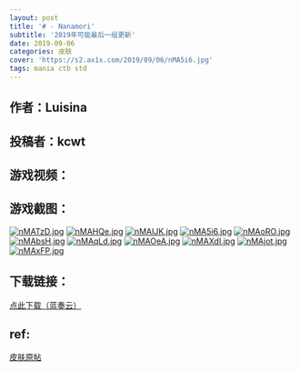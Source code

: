 ```yaml
---
layout: post
title: '# - Nanamori'
subtitle: '2019年可能最后一组更新'
date: 2019-09-06
categories: 皮肤
cover: 'https://s2.ax1x.com/2019/09/06/nMA5i6.jpg'
tags: mania ctb std
---
```


## 作者：Luisina

## 投稿者：kcwt

## 游戏视频：
<div id="dplayer" width="100%" height="100%"></div>
<script src="../../../assets/js/DPlayer.min.js"></script>
<script>
const dp = new DPlayer({
    container: document.getElementById('dplayer'),
    screenshot: false,
    video: {
        url: 'https://soloopooo.gitee.io/video/Nanamori.mp4',
        pic: '',
        thumbnails: 'https://moeplayer.b0.upaiyun.com/dplayer/hikarunara_thumbnails.jpg',
    }
    // subtitle: {
    //     url: 'webvtt.vtt'
    // },
    // danmaku: {
    //     id: 'demo',
    //     api: 'https://api.prprpr.me/dplayer/'
    // }
});
</script>


## 游戏截图：

[![nMATzD.jpg](https://s2.ax1x.com/2019/09/06/nMATzD.jpg)](https://imgchr.com/i/nMATzD)
[![nMAHQe.jpg](https://s2.ax1x.com/2019/09/06/nMAHQe.jpg)](https://imgchr.com/i/nMAHQe)
[![nMAIJK.jpg](https://s2.ax1x.com/2019/09/06/nMAIJK.jpg)](https://imgchr.com/i/nMAIJK)
[![nMA5i6.jpg](https://s2.ax1x.com/2019/09/06/nMA5i6.jpg)](https://imgchr.com/i/nMA5i6)
[![nMAoRO.jpg](https://s2.ax1x.com/2019/09/06/nMAoRO.jpg)](https://imgchr.com/i/nMAoRO)
[![nMAbsH.jpg](https://s2.ax1x.com/2019/09/06/nMAbsH.jpg)](https://imgchr.com/i/nMAbsH)
[![nMAqLd.jpg](https://s2.ax1x.com/2019/09/06/nMAqLd.jpg)](https://imgchr.com/i/nMAqLd)
[![nMAOeA.jpg](https://s2.ax1x.com/2019/09/06/nMAOeA.jpg)](https://imgchr.com/i/nMAOeA)
[![nMAXdI.jpg](https://s2.ax1x.com/2019/09/06/nMAXdI.jpg)](https://imgchr.com/i/nMAXdI)
[![nMAjot.jpg](https://s2.ax1x.com/2019/09/06/nMAjot.jpg)](https://imgchr.com/i/nMAjot)
[![nMAxFP.jpg](https://s2.ax1x.com/2019/09/06/nMAxFP.jpg)](https://imgchr.com/i/nMAxFP)


## 下载链接：

[点此下载（蓝奏云）](https://www.lanzous.com/i61ve8f)

## ref:

[皮肤原帖](https://osu.ppy.sh/community/forums/topics/948438)
